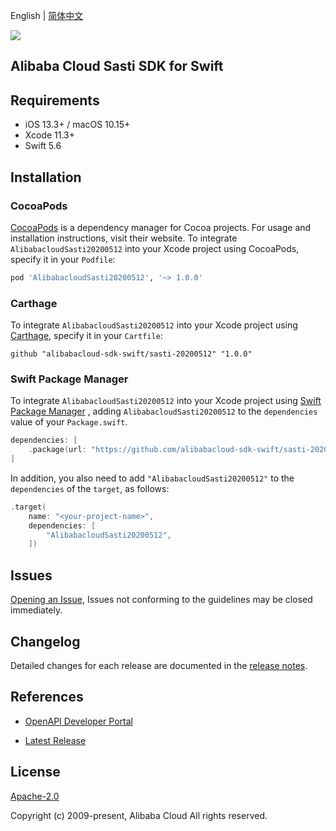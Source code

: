 English | [简体中文](README-CN.md)

![](https://aliyunsdk-pages.alicdn.com/icons/AlibabaCloud.svg)

## Alibaba Cloud Sasti SDK for Swift

## Requirements

- iOS 13.3+ / macOS 10.15+
- Xcode 11.3+
- Swift 5.6

## Installation

### CocoaPods

[CocoaPods](https://cocoapods.org) is a dependency manager for Cocoa projects. For usage and installation instructions, visit their website. To integrate `AlibabacloudSasti20200512` into your Xcode project using CocoaPods, specify it in your `Podfile`:

```ruby
pod 'AlibabacloudSasti20200512', '~> 1.0.0'
```

### Carthage

To integrate `AlibabacloudSasti20200512` into your Xcode project using [Carthage](https://github.com/Carthage/Carthage), specify it in your `Cartfile`:

```ogdl
github "alibabacloud-sdk-swift/sasti-20200512" "1.0.0"
```

### Swift Package Manager

To integrate `AlibabacloudSasti20200512` into your Xcode project using [Swift Package Manager](https://swift.org/package-manager/) , adding `AlibabacloudSasti20200512` to the `dependencies` value of your `Package.swift`.

```swift
dependencies: [
    .package(url: "https://github.com/alibabacloud-sdk-swift/sasti-20200512.git", from: "1.0.0")
]
```

In addition, you also need to add `"AlibabacloudSasti20200512"` to the `dependencies` of the `target`, as follows:

```swift
.target(
    name: "<your-project-name>",
    dependencies: [
        "AlibabacloudSasti20200512",
    ])
```

## Issues

[Opening an Issue](https://github.com/alibabacloud-sdk-swift/sasti-20200512/issues/new), Issues not conforming to the guidelines may be closed immediately.

## Changelog

Detailed changes for each release are documented in the [release notes](./ChangeLog.txt).

## References

* [OpenAPI Developer Portal](https://next.api.alibabacloud.com/home)
- [Latest Release](https://github.com/alibabacloud-sdk-swift/sasti-20200512)

## License

[Apache-2.0](http://www.apache.org/licenses/LICENSE-2.0)

Copyright (c) 2009-present, Alibaba Cloud All rights reserved.
